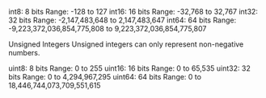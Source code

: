 int8: 8 bits
Range: -128 to 127
int16: 16 bits
Range: -32,768 to 32,767
int32: 32 bits
Range: -2,147,483,648 to 2,147,483,647
int64: 64 bits
Range: -9,223,372,036,854,775,808 to 9,223,372,036,854,775,807

Unsigned Integers
Unsigned integers can only represent non-negative numbers.

uint8: 8 bits
Range: 0 to 255
uint16: 16 bits
Range: 0 to 65,535
uint32: 32 bits
Range: 0 to 4,294,967,295
uint64: 64 bits
Range: 0 to 18,446,744,073,709,551,615
